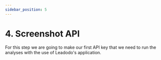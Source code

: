 ```yaml
---
sidebar_position: 5
---
```

# 4. Screenshot API

For this step we are going to make our first API key that we need to run the analyses with the use of Leadodo's application.
